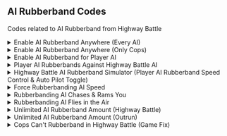 ## AI Rubberband Codes

Codes related to AI Rubberband from Highway Battle

<details>
<summary>Enable AI Rubberband Anywhere (Every AI)</summary>

Enables AI Rubberband from Highway Battle anywhere (any mode/event or Free Roam). Two codes are included, one will affect every AI and one will only affect cops. This one affects everyone. Since it affects rival AI, they will be rubberbanding every frame and they're unbeatable. Use the other code below if you want it to only affect cops.

Video explanation of the AI Rubberband behavior and the code in action: https://www.youtube.com/watch?v=2qrt8nCXslg

```powerpc
04022DF8 60000000
04022E24 48000018
0402729C 60000000
04027514 48000028
04333EE4 48000040
```
</details>

<details>
<summary>Enable AI Rubberband Anywhere (Only Cops)</summary>

Enables AI Rubberband from Highway Battle anywhere (any mode/event or Free Roam). Only affect cops. Every other AI (racer and few other AIs) will not be affected and will behave as normal, unless if using the other code above. Use this for better experience!

Video explanation of the AI Rubberband behavior and the code in action: https://www.youtube.com/watch?v=2qrt8nCXslg

```powerpc
C2027158 00000004
881900C8 81990048
2C0C0000 4082000C
38000001 901900CC
60000000 00000000
C2027234 00000004
EC61E828 81990048
2C0C0000 40820010
C062B3D0 D07900D8
C062A45C 00000000
C2333EA0 00000003
8001000C 899B006E
2C0C0000 41820008
38000001 00000000
```
</details>

<details>
<summary>Enable AI Rubberband for Player AI</summary>

Player AI can rubberband. Do NOT use this with "Cops Can't Rubberband in Highway Battle (Game Fix)"!

```powerpc
04022E14 60000000
```
</details>

<details>
<summary>Player AI Rubberbands Against Highway Battle AI</summary>

Player AI will rubberband based on distance from rival in Highway Battle and based on rival's speed. Do NOT use with "Enable AI Rubberband for Player AI" or "Enable AI Rubberband Anywhere" and "Auto Pilot"!

This code is bad and should be remade in the CORRECT WAY. It crashes before going to Highway Battle and can be remade in a better way.

```powerpc
04022E14 4182003C
04027164 3D808065
04027170 806CBF0C 
040271B0 60000000
```
</details>

<details>
<summary>Highway Battle AI Rubberband Simulator (Player AI Rubberband Speed Control & Auto Pilot Toggle)</summary>

This code allows your vehicle to "simulate" the Highway Battle AI Rubberband. This code is for Classic Controller only: Press ZL to enable and disable auto pilot for your car, you MUST use "Enable AI Rubberband Anywhere (Every AI)" and
"Enable AI Rubberband for Player AI" in order for your car to be able to rubberband. Push left stick up/down to increase/decrease your rubberband speed. Press L to completely reset the speed back to zero.

Here's a video showing this code: https://www.youtube.com/shorts/0net710FLR0

```powerpc
28642A1A FF7F0080
C20274FC 0000000B
818C00A8 3D608064
616AF880 7C1E5000
40820040 A14B2A1A
714A2000 EC210828
4082002C C03F0060
C3EB2A28 EFFF0032
EC21F82A A14B2A28
280A3F80 40810010
817F0060 2C0B0000
40810008 D03F0060
60000000 00000000
0403D2F8 38600001
CC000000 00000000
040274FC 818C00A8
0403D2F8 8863028C
E0000000 00000000
```
</details>

<details>
<summary>Force Rubberbanding AI Speed</summary>

Forces Rubberbanding AI to always be at set speed rather than having speed based on player speed, it is currently set to be very fast (460kmh~). You can modify the speed by modifying the float on the first line (43000000)

```powerpc
04001894 43000000
040274F0 3D608000
040274F8 C02B1894
```
</details>

<details>
<summary>Rubberbanding AI Chases & Rams You</summary>

Rubberbanding AI will chase and ram you, very crazy and fun. Recommended to use with the code below, "Force Rubberbanding AI Speed" so the AIs are always moving at a constant speed, else, their speed will be based
on your speed and they won't move if you don't move. It does actually work for non-rubberbanding AIs too, if you want rather a more normal gameplay while cops and AIs still follow you

Should make two versions of the code, one for all AIs and one for cops only

```powerpc
06026DF0 00000010
3D808065 C0ACF880
C06CF884 C00CF888
04027298 3D808065
040272A0 C0ECF884 
040272A4 C10CF880
040272AC C0CCF888
```
</details>

<details>
<summary>Rubberbanding AI Flies in the Air</summary>

Rubberbanding AI will be flying in the air rather than being on the ground. 

Code should be updated to increase Y height rather than setting it

```powerpc
04001890 45000000
C2026E04 00000002
3E408000 C0721890
D06101C8 00000000
C20272A0 00000002
3E408000 C0F21890
60000000 00000000
```
</details>

<details>
<summary> Unlimited AI Rubberband Amount (Highway Battle)</summary>

The game has an amount of how many times the AI can rubberband. After that amount is passed the AI can't rubberband anymore, allowing you to win. 

Highway Battle only. Outrun one is included after this code. Both can be used together

```powerpc
04022E28 38607FFF
```
</details>

<details>
<summary>Unlimited AI Rubberband Amount (Outrun)</summary>

The game has an amount of how many times the AI can rubberband. After that amount is passed the AI can't rubberband anymore, allowing you to win. 

Outrun only. Highway Battle one is included above this code. Both can be used together

```powerpc
04027E78 38607FFF
```
</details>

<details>
<summary>Cops Can't Rubberband in Highway Battle (Game Fix)</summary>

This code fixes an issue where cops can rubberband in Highway Battle, meaning that cops will no longer be crazy in Highway Battles. This is basically a fix that the developers should have done but forgot or they never saw cops
rubberbanding and forgot that they also use the same function as the AI racer. Rushed game, I guess they didn't test every aspect in gameplay. Do NOT use this with "Enable AI Rubberband for Player AI"!

```powerpc
C2022E10 00000003
801E0048 2C000000
40820008 38600001
2C030000 00000000
```
</details>
